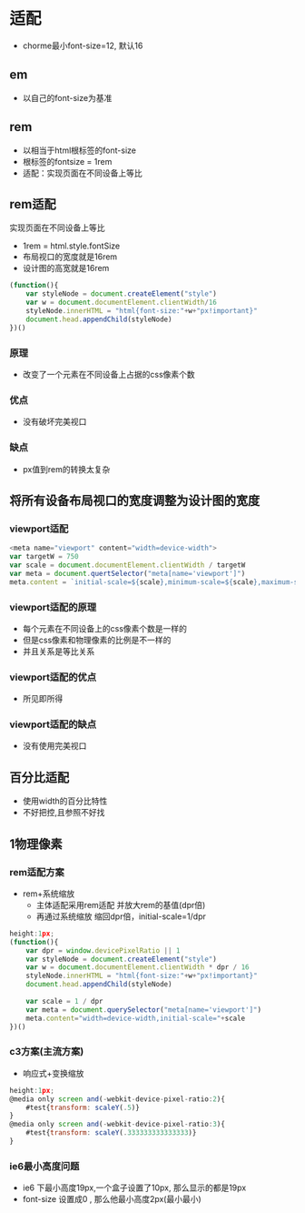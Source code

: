 #	适配
+	chorme最小font-size=12, 默认16


##	em
+	以自己的font-size为基准

##	rem
+	以相当于html根标签的font-size
+	根标签的fontsize = 1rem
+	适配：实现页面在不同设备上等比

##	rem适配
实现页面在不同设备上等比

+	1rem = html.style.fontSize
+ 	布局视口的宽度就是16rem
+  	设计图的高宽就是16rem

```js
(function(){
	var styleNode = document.createElement("style")
	var w = document.documentElement.clientWidth/16
	styleNode.innerHTML = "html{font-size:"+w+"px!important}"
	document.head.appendChild(styleNode)
})()
```

###	原理
+	改变了一个元素在不同设备上占据的css像素个数

###	优点
+	没有破坏完美视口

###	缺点
+	px值到rem的转换太复杂

##	将所有设备布局视口的宽度调整为设计图的宽度
###	viewport适配

```js
<meta name="viewport" content="width=device-width">
var targetW = 750
var scale = document.documentElement.clientWidth / targetW
var meta = document.quertSelector("meta[name='viewport']")
meta.content = `initial-scale=${scale},minimum-scale=${scale},maximum-scale=${scale},user-scalable=no`
```

###	viewport适配的原理
+	每个元素在不同设备上的css像素个数是一样的
+ 	但是css像素和物理像素的比例是不一样的
+  并且关系是等比关系

###	viewport适配的优点
+	所见即所得

###	viewport适配的缺点
+	没有使用完美视口

##	百分比适配
+	使用width的百分比特性
+ 	不好把控,且参照不好找

##	1物理像素
###	rem适配方案
+	rem+系统缩放
	-	主体适配采用rem适配 并放大rem的基值(dpr倍)
	-	再通过系统缩放 缩回dpr倍，initial-scale=1/dpr
	
```js
height:1px;
(function(){
	var dpr = window.devicePixelRatio || 1
	var styleNode = document.createElement("style")
	var w = document.documentElement.clientWidth * dpr / 16
	styleNode.innerHTML = "html{font-size:"+w+"px!important}"
	document.head.appendChild(styleNode)
	
	var scale = 1 / dpr
	var meta = document.querySelector("meta[name='viewport']")
	meta.content="width=device-width,initial-scale="+scale
})()
```

###	c3方案(主流方案)
+	响应式+变换缩放

```js
height:1px;
@media only screen and(-webkit-device-pixel-ratio:2){
	#test{transform: scaleY(.5)}
}
@media only screen and(-webkit-device-pixel-ratio:3){
	#test{transform: scaleY(.333333333333333)}
}
```

###	ie6最小高度问题
+	ie6 下最小高度19px,一个盒子设置了10px, 那么显示的都是19px
+ 	font-size 设置成0 , 那么他最小高度2px(最小最小)
